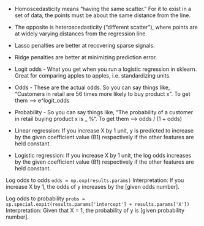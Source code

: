* Homoscedasticity means “having the same scatter.” For it to exist in a set of data, the points must be about the same distance from the line.
* The opposite is heteroscedasticity (“different scatter”), where points are at widely varying distances from the regression line.


* Lasso penalties are better at recovering sparse signals.
* Ridge penalties are better at minimizing prediction error.


* Logit odds - What you get when you run a logistic regression in sklearn. Great for comparing apples to apples, i.e. standardizing units.
* Odds - These are the actual odds. So you can say things like, “Customers in retail are 56 times more likely to buy product x”. To get them --> e^logit_odds
* Probability - So you can say things like, “The probability of a customer in retail buying product  x is _ %“. To get them --> odds / (1 + odds)


* Linear regression: If you increase X by 1 unit, y is predicted to increase by the given coefficient value (B1) respectively if the other features are held constant.
* Logistic regression: If you increase X by 1 unit, the log odds increases by the given coefficient value (B1) respectively if the other features are held constant.

Log odds to odds
```odds = np.exp(results.params)```
Interpretation: If you increase X by 1, the odds of y increases by the [given odds number].

Log odds to probability
```probs = sp.special.expit(results.params['intercept'] + results.params['X'])```
Interpretation: Given that X = 1, the probability of y is [given probability number].
